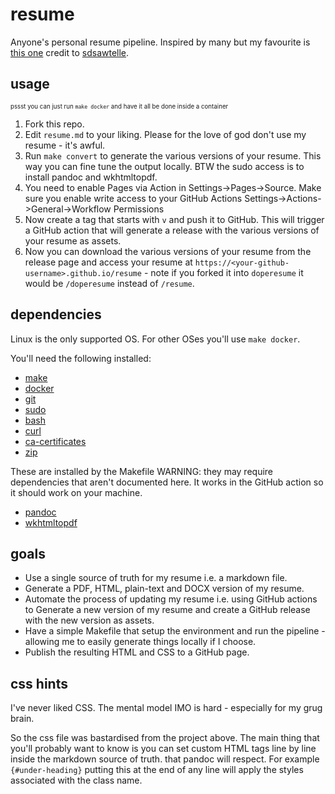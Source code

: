 # resume

Anyone's personal resume pipeline. Inspired by many but my favourite is [this one](https://github.com/sdsawtelle/markdown-resume) credit to [sdsawtelle](https://github.com/sdsawtelle).

## usage

<sub><sup>pssst you can just run `make docker` and have it all be done inside a container</sup></sub>

1. Fork this repo.
2. Edit `resume.md` to your liking. Please for the love of god don't use my resume - it's awful.
3. Run `make convert` to generate the various versions of your resume. This way you can fine tune the output locally. BTW the sudo access is to install pandoc and wkhtmltopdf.
4. You need to enable Pages via Action in Settings->Pages->Source. Make sure you enable write access to your GitHub Actions Settings->Actions->General->Workflow Permissions
5. Now create a tag that starts with `v` and push it to GitHub. This will trigger a GitHub action that will generate a release with the various versions of your resume as assets.
6. Now you can download the various versions of your resume from the release page and access your resume at `https://<your-github-username>.github.io/resume` - note if you forked it into `doperesume` it would be `/doperesume` instead of `/resume`.

## dependencies

Linux is the only supported OS. For other OSes you'll use `make docker`.

You'll need the following installed:
* [make](https://www.gnu.org/software/make/)
* [docker](https://www.docker.com/)
* [git](https://git-scm.com/)
* [sudo](https://www.sudo.ws/)
* [bash](https://www.gnu.org/software/bash/)
* [curl](https://curl.se/)
* [ca-certificates](https://packages.debian.org/sid/ca-certificates)
* [zip](https://packages.debian.org/sid/zip)

These are installed by the Makefile WARNING: they may require dependencies that aren't documented here. It works in the GitHub action so it should work on your machine.
* [pandoc](https://pandoc.org/)
* [wkhtmltopdf](https://wkhtmltopdf.org/)

## goals

* Use a single source of truth for my resume i.e. a markdown file.
* Generate a PDF, HTML, plain-text and DOCX version of my resume.
* Automate the process of updating my resume i.e. using GitHub actions to Generate a new version of my resume and create a GitHub release with the new version as assets.
* Have a simple Makefile that setup the environment and run the pipeline - allowing me to easily generate things locally if I choose.
* Publish the resulting HTML and CSS to a GitHub page.

## css hints

I've never liked CSS. The mental model IMO is hard - especially for my grug brain.

So the css file was bastardised from the project above. The main thing that you'll probably want to know is you can set custom HTML tags line by line inside the markdown source of truth. that pandoc will respect. For example `{#under-heading}` putting this at the end of any line will apply the styles associated with the class name.
